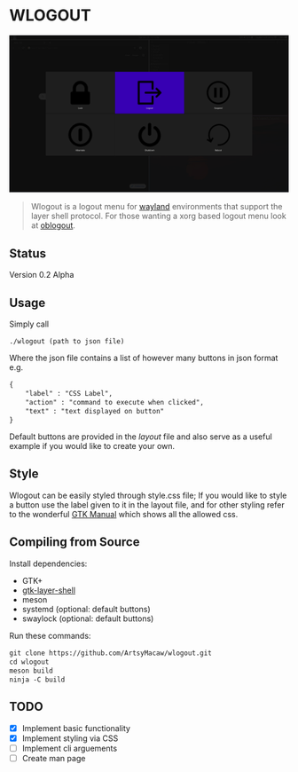 # WLOGOUT
![Example](example.png)
> Wlogout is a logout menu for [wayland](https://wayland.freedesktop.org/) environments that support the layer shell
> protocol. For those wanting a xorg based logout menu look at [oblogout](https://launchpad.net/oblogout).
## Status
Version 0.2 Alpha
## Usage 
Simply call
```
./wlogout (path to json file)
```
Where the json file contains a list of however many buttons in json format e.g.
```
{
    "label" : "CSS Label",
    "action" : "command to execute when clicked",
    "text" : "text displayed on button"
}
```
Default buttons are provided in the *layout* file and also serve as a useful example if you would like to create your own.
## Style
Wlogout can be easily styled through style.css file; If you would like to style a button use the label given to it in the layout file, and for other styling refer to the wonderful [GTK Manual](https://developer.gnome.org/gtk3/stable/chap-css-properties.html) which shows all the allowed css.
## Compiling from Source
Install dependencies:
* GTK+  
* [gtk-layer-shell](https://github.com/wmww/gtk-layer-shell) 
* meson
* systemd (optional: default buttons)
* swaylock (optional: default buttons)

Run these commands:
```
git clone https://github.com/ArtsyMacaw/wlogout.git
cd wlogout
meson build
ninja -C build
```
## TODO
- [X] Implement basic functionality
- [X] Implement styling via CSS
- [ ] Implement cli arguements
- [ ] Create man page
